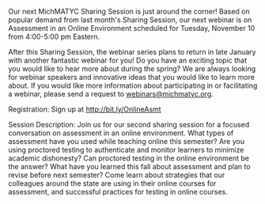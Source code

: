 Our next MichMATYC Sharing Session is just around the corner! Based on popular demand from last month's Sharing Session, our next webinar is on Assessment in an Online Environment scheduled for Tuesday, November 10 from 4:00-5:00 pm Eastern. 

After this Sharing Session, the webinar series plans to return in late January with another fantastic webinar for you! Do you have an exciting topic that you would like to hear more about during the spring? We are always looking for webinar speakers and innovative ideas that you would like to learn more about. If you would like more information about participating in or facilitating a webinar, please send a request to webinars@michmatyc.org.

Registration: Sign up at http://bit.ly/OnlineAsmt

Session Description:  Join us for our second sharing session for a focused conversation on assessment in an online environment. What types of assessment have you used while teaching online this semester? Are you using proctored testing to authenticate and monitor learners to minimize academic dishonesty? Can proctored testing in the online environment be the answer? What have you learned this fall about assessment and plan to revise before next semester? Come learn about strategies that our colleagues around the state are using in their online courses for assessment, and successful practices for testing in online courses.
